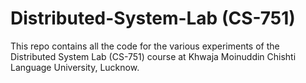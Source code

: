 # Distributed-System-Lab (CS-751)

This repo contains all the code for the various experiments of the Distributed System Lab (CS-751) course at Khwaja Moinuddin Chishti Language University, Lucknow.


